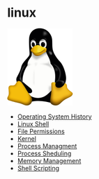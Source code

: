 # linux

<img src="/images/Linux.png"/>

- <a href="https://github.com/RaviTambade//linux/blob/main/history.md"> Operating System History</a>
- <a href="https://github.com/RaviTambade//linux/blob/main/shell.md"> Linux Shell</a>
- <a href="https://github.com/RaviTambade/linux/main/permissions.md"> File Permissions </a>
- <a href="https://github.com/RaviTambade//linux/blob/main/kernel.md"> Kernel </a>
- <a href="https://github.com/RaviTambade//linux/blob/main/process.md"> Process Managment </a>
- <a href="https://github.com/RaviTambade//linux/blob/main/processsheduling.md"> Process Sheduling </a>
- <a href="https://github.com/RaviTambade//linux/blob/main/memorymgmt.md"> Memory Management </a>
- <a href="https://github.com/RaviTambade//linux/blob/main/shellscripting.md"> Shell Scripting</a>
